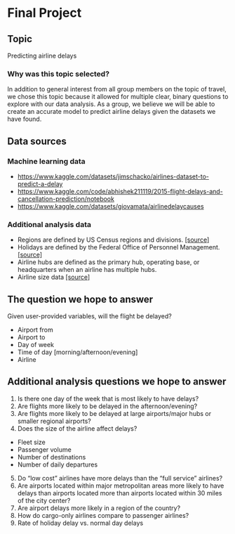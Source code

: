 # Final Project

## Topic
Predicting airline delays

### Why was this topic selected? 
In addition to general interest from all group members on the topic of travel, we chose this topic because it allowed for multiple clear, binary questions to explore with our data analysis. As a group, we believe we will be able to create an accurate model to predict airline delays given the datasets we have found. 

## Data sources

### Machine learning data
- https://www.kaggle.com/datasets/jimschacko/airlines-dataset-to-predict-a-delay
- https://www.kaggle.com/code/abhishek211119/2015-flight-delays-and-cancellation-prediction/notebook
- https://www.kaggle.com/datasets/giovamata/airlinedelaycauses 

### Additional analysis data
- Regions are defined by US Census regions and divisions. [\[source\]](https://www2.census.gov/geo/pdfs/maps-data/maps/reference/us_regdiv.pdf)
- Holidays are defined by the Federal Office of Personnel Management. [\[source\]](https://www.opm.gov/policy-data-oversight/pay-leave/federal-holidays/#url=2022)
- Airline hubs are defined as the primary hub, operating base, or headquarters when an airline has multiple hubs. 
- Airline size data [\[source\]](https://en.wikipedia.org/wiki/List_of_largest_airlines_in_North_America)

## The question we hope to answer
Given user-provided variables, will the flight be delayed?
- Airport from
- Airport to
- Day of week
- Time of day [morning/afternoon/evening]
- Airline

## Additional analysis questions we hope to answer
1. Is there one day of the week that is most likely to have delays? 
2. Are flights more likely to be delayed in the afternoon/evening? 
3. Are flights more likely to be delayed at large airports/major hubs or smaller regional airports? 
4. Does the size of the airline affect delays?
- Fleet size
- Passenger volume
- Number of destinations
- Number of daily departures
5. Do “low cost” airlines have more delays than the “full service” airlines?
6. Are airports located within major metropolitan areas more likely to have delays than airports located more than airports located within 30 miles of the city center? 
7. Are airport delays more likely in a region of the country? 
8. How do cargo-only airlines compare to passenger airlines? 
9. Rate of holiday delay vs. normal day delays
